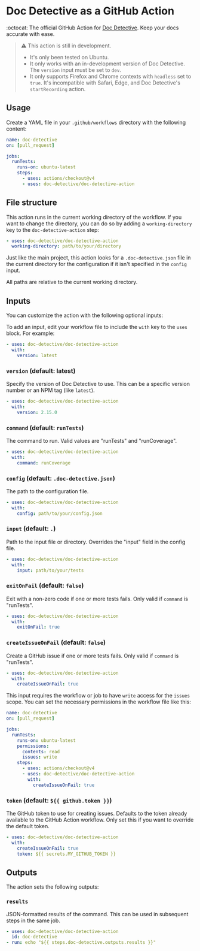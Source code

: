 # Doc Detective as a GitHub Action

:octocat: The official GitHub Action for [Doc Detective](https://github.com/doc-detective/doc-detective). Keep your docs accurate with ease.

> ⚠️ This action is still in development.
> - It's only been tested on Ubuntu.
> - It only works with an in-development version of Doc Detective. The `version` input must be set to `dev`.
> - It only supports Firefox and Chrome contexts with `headless` set to `true`. It's incompatible with Safari, Edge, and Doc Detective's `startRecording` action.

## Usage

Create a YAML file in your `.github/workflows` directory with the following content:

```yaml
name: doc-detective
on: [pull_request]

jobs:
  runTests:
    runs-on: ubuntu-latest
    steps:
      - uses: actions/checkout@v4
      - uses: doc-detective/doc-detective-action
```

## File structure

This action runs in the current working directory of the workflow. If you want to change the directory, you can do so by adding a `working-directory` key to the `doc-detective-action` step:

```yaml
- uses: doc-detective/doc-detective-action
  working-directory: path/to/your/directory
```

Just like the main project, this action looks for a `.doc-detective.json` file in the current directory for the configuration if it isn't specified in the `config` input.

All paths are relative to the current working directory.

## Inputs

You can customize the action with the following optional inputs:

To add an input, edit your workflow file to include the `with` key to the `uses` block. For example:

```yaml
- uses: doc-detective/doc-detective-action
  with:
    version: latest
```

### `version` (default: latest)

Specify the version of Doc Detective to use. This can be a specific version number or an NPM tag (like `latest`).

```yaml
- uses: doc-detective/doc-detective-action
  with:
    version: 2.15.0
```

### `command` (default: `runTests`)

The command to run. Valid values are "runTests" and "runCoverage".

```yaml
- uses: doc-detective/doc-detective-action
  with:
    command: runCoverage
```

### `config` (default: `.doc-detective.json`)

The path to the configuration file.

```yaml
- uses: doc-detective/doc-detective-action
  with:
    config: path/to/your/config.json
```

### `input` (default: `.`)

Path to the input file or directory. Overrides the "input" field in the config file.

```yaml
- uses: doc-detective/doc-detective-action
  with:
    input: path/to/your/tests
```

### `exitOnFail` (default: `false`)

Exit with a non-zero code if one or more tests fails. Only valid if `command` is "runTests".

```yaml
- uses: doc-detective/doc-detective-action
  with:
    exitOnFail: true
```

### `createIssueOnFail` (default: `false`)

Create a GitHub issue if one or more tests fails. Only valid if `command` is "runTests".

```yaml
- uses: doc-detective/doc-detective-action
  with:
    createIssueOnFail: true
```

This input requires the workflow or job to have `write` access for the `issues` scope. You can set the necessary permissions in the workflow file like this:

```yaml
name: doc-detective
on: [pull_request]

jobs:
  runTests:
    runs-on: ubuntu-latest
    permissions:
      contents: read
      issues: write
    steps:
      - uses: actions/checkout@v4
      - uses: doc-detective/doc-detective-action
        with:
          createIssueOnFail: true
```

### `token` (default: `${{ github.token }}`)

The GitHub token to use for creating issues. Defaults to the token already available to the GitHub Action workflow. Only set this if you want to override the default token.

```yaml
- uses: doc-detective/doc-detective-action
  with:
    createIssueOnFail: true
    token: ${{ secrets.MY_GITHUB_TOKEN }}
```

## Outputs

The action sets the following outputs:

### `results`

JSON-formatted results of the command. This can be used in subsequent steps in the same job.

```yaml
- uses: doc-detective/doc-detective-action
  id: doc-detective
- run: echo "${{ steps.doc-detective.outputs.results }}"
```
